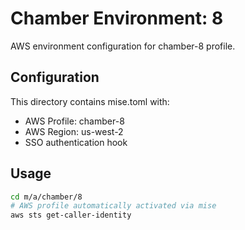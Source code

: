 # Chamber Environment: 8

AWS environment configuration for chamber-8 profile.

## Configuration

This directory contains mise.toml with:
- AWS Profile: chamber-8
- AWS Region: us-west-2
- SSO authentication hook

## Usage

```bash
cd m/a/chamber/8
# AWS profile automatically activated via mise
aws sts get-caller-identity
```
